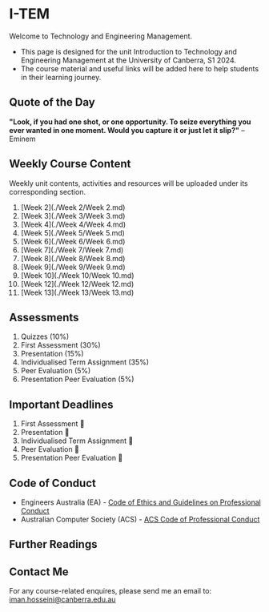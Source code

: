 # I-TEM
Welcome to Technology and Engineering Management.
* This page is designed for the unit Introduction to Technology and Engineering Management at the University of Canberra, S1 2024.
* The course material and useful links will be added here to help students in their learning journey.


## Quote of the Day
**"Look, if you had one shot, or one opportunity. To seize everything you ever wanted in one moment. Would you capture it or just let it slip?"** – Eminem

## Weekly Course Content
Weekly unit contents, activities and resources will be uploaded under its corresponding section.
1. [Week 2](./Week 2/Week 2.md)
2. [Week 3](./Week 3/Week 3.md)
3. [Week 4](./Week 4/Week 4.md)
4. [Week 5](./Week 5/Week 5.md)
5. [Week 6](./Week 6/Week 6.md)
6. [Week 7](./Week 7/Week 7.md)
7. [Week 8](./Week 8/Week 8.md)
8. [Week 9](./Week 9/Week 9.md)
9. [Week 10](./Week 10/Week 10.md)
10. [Week 12](./Week 12/Week 12.md)
11. [Week 13](./Week 13/Week 13.md)

## Assessments
1. Quizzes (10%)
2. First Assessment (30%)
3. Presentation (15%)
4. Individualised Term Assignment (35%)
5. Peer Evaluation (5%)
6. Presentation Peer Evaluation (5%)


## Important Deadlines
1. First Assessment 🔲
2. Presentation 🔲
3. Individualised Term Assignment  🔲
4. Peer Evaluation  🔲
5. Presentation Peer Evaluation   🔲

## Code of Conduct
* Engineers Australia (EA) - [Code of Ethics and Guidelines on Professional Conduct](https://www.engineersaustralia.org.au/sites/default/files/2022-08/code-ethics-guidelines-professional-conduct-2022.pdf)
* Australian Computer Society (ACS) - [ACS Code of Professional Conduct](https://www.acs.org.au/content/dam/acs/rules-and-regulations/Code-of-Professional-Conduct_v2.1.pdf)

## Further Readings

## Contact Me
For any course-related enquires, please send me an email to: iman.hosseini@canberra.edu.au
